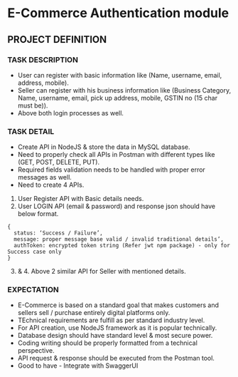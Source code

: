 # E-Commerce Authentication module

## PROJECT DEFINITION
### TASK DESCRIPTION
* User can register with basic information like (Name, username, email, address, mobile).
* Seller can register with his business information like (Business Category, Name, username, email, pick up address, mobile, GSTIN no (15 char must be)).
* Above both login processes as well.

### TASK DETAIL
*	Create API in NodeJS & store the data in MySQL database.
*	Need to properly check all APIs in Postman with different types like (GET, POST, DELETE, PUT).
*	Required fields validation needs to be handled with proper error messages as well.
*	Need to create 4 APIs.
1.	User Register API with Basic details needs.
2.	User LOGIN API (email & password) and response json should have below format.
  ```
  {
    status: ‘Success / Failure’,
    message: proper message base valid / invalid traditional details’,
    authToken: encrypted token string (Refer jwt npm package) - only for Success case only
  }
  ```
3. & 4. Above 2 similar API for Seller with mentioned details.

### EXPECTATION
*	E-Commerce is based on a standard goal that makes customers and sellers sell / purchase entirely digital platforms only.
*	TEchnical requirements are fulfill as per standard industry level.
*	For API creation, use NodeJS framework as it is popular technically.
*	Database design should have standard level & most secure power.
*	Coding writing should be properly formatted from a technical perspective.
* API request & response should be executed from the Postman tool.
*	Good to have - Integrate with SwaggerUI
